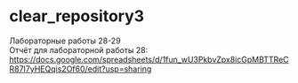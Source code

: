 # clear_repository3
Лабораторные работы 28-29  
Отчёт для лабораторной работы 28:
https://docs.google.com/spreadsheets/d/1fun_wU3PkbvZpx8icGpMBTTReCR87I7yHEQqis2Of60/edit?usp=sharing
